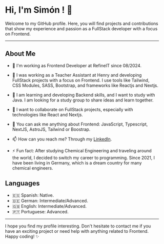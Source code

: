 # Hi, I'm Simón ! 👋

Welcome to my GitHub profile. Here, you will find projects and contributions that show my experience and passion as a FullStack developer with a focus on Frontend.

---

## About Me

- 🚀 I'm working as Frontend Developer at RefineIT since 08/2024.

- 🔭 I was working as a Teacher Assistant at Henry and developing FullStack projects with a focus on Frontend. I use tools like Tailwind, CSS Modules, SASS, Bootstrap, and frameworks like Reactjs and Nextjs.

- 🌱 I am learning and developing Backend skills, and I want to study with Java. I am looking for a study group to share ideas and learn together.

- 👯 I want to collaborate on FullStack projects, especially with technologies like React and Nextjs.

- 💬 You can ask me anything about Frontend: JavaScript, Typescript, NextJS, AstroJS, Tailwind or Boostrap.

- 📫 How can you reach me? Through my [LinkedIn](https://www.linkedin.com/in/simongf94/).

- ⚡ Fun fact: After studying Chemical Engineering and traveling around the world, I decided to switch my career to programming. Since 2021, I have been living in Germany, which is a dream country for many chemical engineers.

## Languages

- 🇪🇸 Spanish: Native.
- 🇩🇪 German: Intermediate/Advanced.
- 🇬🇧 English: Intermediate/Advanced.
- 🇵🇹 Portuguese: Advanced.

---

I hope you find my profile interesting. Don't hesitate to contact me if you have an exciting project or need help with anything related to Frontend. Happy coding! ✨
